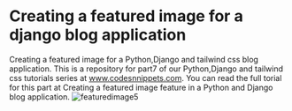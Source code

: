 # Creating a featured image for a django blog application
 Creating a featured image for a Python,Django and tailwind css blog application. This is a repository for part7 of our Python,Django and tailwind css tutorials series at www.codesnnippets.com. You can read the full torial for this part at Creating a featured image feature in a Python and Django blog application.
![featuredimage5](https://user-images.githubusercontent.com/71964085/135740984-66587410-3d76-475d-b295-b6ee75e4fc8d.PNG)
